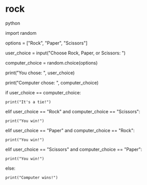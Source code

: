 # rock
python

import random

 

options = ["Rock", "Paper", "Scissors"]

 

user_choice = input("Choose Rock, Paper, or Scissors: ")

computer_choice = random.choice(options)

 

print("You chose: ", user_choice)

print("Computer chose: ", computer_choice)

 

if user_choice == computer_choice:

    print("It's a tie!")

elif user_choice == "Rock" and computer_choice == "Scissors":

    print("You win!")

elif user_choice == "Paper" and computer_choice == "Rock":

    print("You win!")

elif user_choice == "Scissors" and computer_choice == "Paper":

    print("You win!")

else:

    print("Computer wins!")
